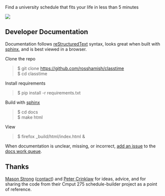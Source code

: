 Find a university schedule that fits your life in less than 5 minutes

![](https://cloud.githubusercontent.com/assets/1527504/5326718/551e0544-7ce5-11e4-80a9-28a9ba9e2b11.png)

Developer Documentation
-------------

Documentation follows [reStructuredText] syntax, looks great when built with [sphinx], and is best viewed in a browser.

Clone the repo
> $ git clone https://github.com/rosshamish/classtime  
> $ cd classtime  

Install requirements
> $ pip install -r requirements.txt  

Build with [sphinx]
> $ cd docs  
> $ make html  

View
> $ firefox _build/html/index.html &

When documentation is unclear, missing, or incorrect, [add an issue][issue-new] to the [docs work queue][milestones].

[reStructuredText]: http://docutils.sourceforge.net/docs/user/rst/quickref.html
[sphinx]: http://sphinx-doc.org/
[issue-new]: https://github.com/RossHamish/classtime/issues/new
[milestones]: https://github.com/RossHamish/classtime/milestones

Thanks
------

[Mason Strong](https://github.com/hadacigar) ([contact](mailto:mstrong@ualberta.ca)) and [Peter Crinklaw](http://blackacrebrewing.com/hey.swf) for ideas, advice, and for sharing the code from their Cmput 275 schedule-builder project as a point of reference.
